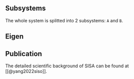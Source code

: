## Subsystems
The whole system is splitted into 2 subsystems: `A` and `B`.

## Eigen 




## Publication
The detailed scientific background of SISA can be found at [[@yang2022siso]].


## 
